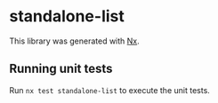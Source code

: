 # standalone-list

This library was generated with [Nx](https://nx.dev).

## Running unit tests

Run `nx test standalone-list` to execute the unit tests.
